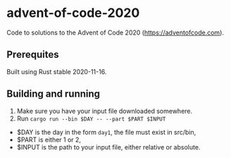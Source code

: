 # advent-of-code-2020

Code to solutions to the Advent of Code 2020
(https://adventofcode.com).

## Prerequites

Built using Rust stable 2020-11-16.

## Building and running

1. Make sure you have your input file downloaded somewhere.
1. Run `cargo run --bin $DAY -- --part $PART $INPUT`

- $DAY is the day in the form `day1`, the file must exist in src/bin,
- $PART is either 1 or 2,
- $INPUT is the path to your input file, either relative or absolute.
